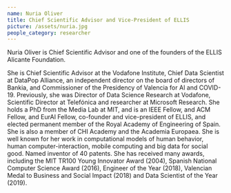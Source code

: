 ```yaml
---
name: Nuria Oliver
title: Chief Scientific Advisor and Vice-President of ELLIS
picture: /assets/nuria.jpg
people_category: researcher
---
```


Nuria Oliver is Chief Scientific Advisor and one of the founders of the ELLIS Alicante Foundation. 

She is Chief Scientific Advisor at the Vodafone Institute, Chief Data Scientist at DataPop Alliance, an independent director on the board of directors of Bankia, and Commissioner of the Presidency of Valencia for AI and COVID-19. Previously, she was Director of Data Science Research at Vodafone, Scientific Director at Telefónica and researcher at Microsoft Research. She holds a PhD from the Media Lab at MIT, and is an IEEE Fellow, and ACM Fellow, and EurAI Fellow, co-founder and vice-president of ELLIS, and elected permanent member of the Royal Academy of Engineering of Spain. She is also a member of CHI Academy and the Academia Europaea. She is well known for her work in computational models of human behavior, human computer-interaction, mobile computing and big data for social good. Named inventor of 40 patents. She has received many awards, including the MIT TR100 Young Innovator Award (2004), Spanish National Computer Science Award (2016), Engineer of the Year (2018), Valencian Medal to Business and Social Impact (2018) and Data Scientist of the Year (2019).